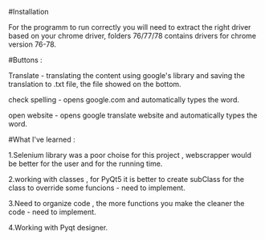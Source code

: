 #Installation

For the programm to run correctly you will need to extract the right driver based on your chrome driver, folders 76/77/78 contains drivers for chrome version 76-78.

#Buttons : 

Translate - translating the content using google's library and saving the translation to .txt file, the file showed on the bottom.

check spelling - opens google.com and automatically types the word.

open website - opens google translate website and automatically types the word.



#What I've learned :

1.Selenium library was a poor choise for this project , webscrapper would be better for the user and for the running time.

2.working with classes , for PyQt5 it is better to create subClass for the class to override some funcions - need to implement.

3.Need to organize code , the more functions you make the cleaner the code - need to implement.

4.Working with Pyqt designer.

 
